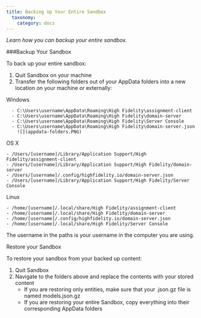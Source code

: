 ```yaml
---
title: Backing Up Your Entire Sandbox
  taxonomy:
    category: docs
---
```


*Learn how you can backup your entire sandbox.*

###Backup Your Sandbox 

To back up your entire sandbox: 

1. Quit Sandbox on your machine
2. Transfer the following folders out of your AppData folders into a new location on your machine or externally:

Windows

      - C:\Users\username\AppData\Roaming\High Fidelity\assignment-client
      - C:\Users\username\AppData\Roaming\High Fidelity\domain-server
      - C:\Users\username\AppData\Roaming\High Fidelity\Server Console
      - C:\Users\username\AppData\Roaming\High Fidelity\domain-server.json     
        ![](appdata-folders.PNG)

OS X

    - /Users/[username]/Library/Application Support/High Fidelity/assignment-client
    - /Users/[username]/Library/Application Support/High Fidelity/domain-server
    - /Users/[username]/.config/highfidelity.io/domain-server.json
    - /Users/[username]/Library/Application Support/High Fidelity/Server Console

Linux

    - /home/[username]/.local/share/High Fidelity/assignment-client
    - /home/[username]/.local/share/High Fidelity/domain-server
    - /home/[username]/.config/highfidelity.io/domain-server.json
    - /home/[username]/.local/share/High Fidelity/Server Console

The username in the paths is your username in the computer you are using. 

Restore your Sandbox

To restore your sandbox from your backed up content:

1. Quit Sandbox
2. Navigate to the folders above and replace the contents with your stored content
   - If you are restoring only entities, make sure that your .json.gz file is named models.json.gz
   - If you are restoring your entire Sandbox, copy everything into their corresponding AppData folders
